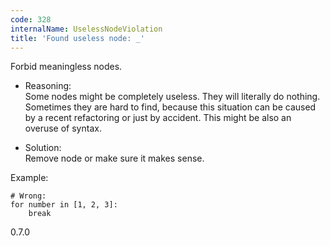 ```yaml
---
code: 328
internalName: UselessNodeViolation
title: 'Found useless node: _'
---
```


Forbid meaningless nodes.

  - Reasoning:  
    Some nodes might be completely useless. They will literally do
    nothing. Sometimes they are hard to find, because this situation can
    be caused by a recent refactoring or just by accident. This might be
    also an overuse of syntax.

  - Solution:  
    Remove node or make sure it makes sense.

Example:

    # Wrong:
    for number in [1, 2, 3]:
        break

<div class="versionadded">

0.7.0

</div>